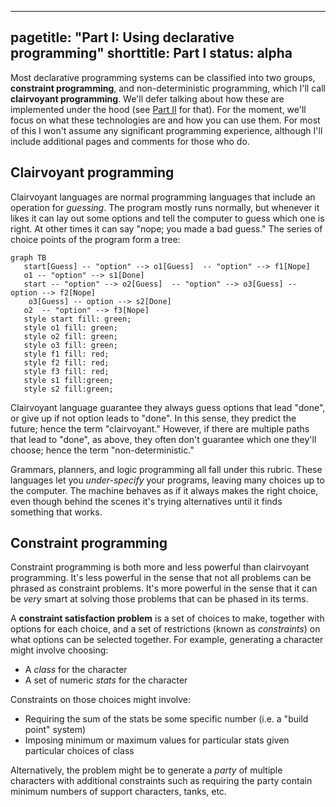 

---
pagetitle: "Part I: Using declarative programming"
shorttitle: Part I
status: alpha
---
Most declarative programming systems can be classified into two groups, **constraint programming**, and non-deterministic programming, which I'll call **clairvoyant programming**.  We'll defer talking about how these are implemented under the hood (see [Part II](part_ii) for that).  For the moment, we'll focus on what these technologies are and how you can use them.  For most of this I won't assume any significant programming experience, although I'll include additional pages and comments for those who do.

## Clairvoyant programming

Clairvoyant languages are normal programming languages that include an operation for *guessing*.  The program mostly runs normally, but whenever it likes it can lay out some options and tell the computer to guess which one is right.  At other times it can say "nope; you made a bad guess."  The series of choice points of the program form a tree:
```mermaid
graph TB
   start[Guess] -- "option" --> o1[Guess]  -- "option" --> f1[Nope]
   o1 -- "option" --> s1[Done]
   start -- "option" --> o2[Guess]  -- "option" --> o3[Guess] -- option --> f2[Nope]
    o3[Guess] -- option --> s2[Done]
   o2  -- "option" --> f3[Nope]
   style start fill: green;
   style o1 fill: green;
   style o2 fill: green;
   style o3 fill: green;
   style f1 fill: red;
   style f2 fill: red;
   style f3 fill: red;
   style s1 fill:green;
   style s2 fill:green;
```
Clairvoyant language guarantee they always guess options that lead "done", or give up if not option leads to "done".  In this sense, they predict the future; hence the term "clairvoyant."  However, if there are multiple paths that lead to "done", as above, they often don't guarantee which one they'll choose; hence the term "non-deterministic."

Grammars, planners, and logic programming all fall under this rubric.  These languages let you *under-specify* your programs, leaving many choices up to the computer.  The machine behaves as if it always makes the right choice, even though behind the scenes it's trying alternatives until it finds something that works.

## Constraint programming

Constraint programming is both more and less powerful than clairvoyant programming.  It's less powerful in the sense that not all problems can be phrased as constraint problems.  It's more powerful in the sense that it can be *very* smart at solving those problems that can be phased in its terms.

A **constraint satisfaction problem** is a set of choices to make, together with options for each choice, and a set of restrictions (known as *constraints*) on what options can be selected together.  For example, generating a character might involve choosing:

* A *class* for the character
* A set of numeric *stats* for the character

Constraints on those choices might involve:

* Requiring the sum of the stats be some specific number (i.e. a "build point" system)
* Imposing minimum or maximum values for particular stats given particular choices of class

Alternatively, the problem might be to generate a *party* of multiple characters with additional constraints such as requiring the party contain minimum numbers of support characters, tanks, etc.